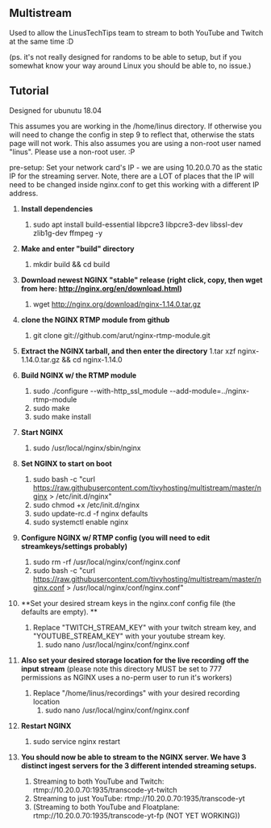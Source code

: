 Multistream
-----------------



Used to allow the LinusTechTips team to stream to both YouTube and Twitch at the same time :D

(ps. it's not really designed for randoms to be able to setup, but if you somewhat know your way around Linux you should be able to, no issue.)




Tutorial
-------------------

Designed for ubunutu 18.04

This assumes you are working in the /home/linus directory. If otherwise you will need to change the config in step 9 to reflect that, otherwise the stats page will not work. This also assumes you are using a non-root user named "linus". Please use a non-root user. :P

pre-setup: Set your network card's IP - we are using 10.20.0.70 as the static IP for the streaming server. Note, there are a LOT of places that the IP will need to be changed inside nginx.conf to get this working with a different IP address.



1. **Install dependencies**
	1. sudo apt install build-essential libpcre3 libpcre3-dev libssl-dev zlib1g-dev ffmpeg -y
1. **Make and enter "build" directory**
	1. mkdir build && cd build


1. **Download newest NGINX "stable" release (right click, copy, then wget from here: http://nginx.org/en/download.html)**
	1. wget http://nginx.org/download/nginx-1.14.0.tar.gz


1. **clone the NGINX RTMP module from github**
	1. git clone git://github.com/arut/nginx-rtmp-module.git


1. **Extract the NGINX tarball, and then enter the directory**
	1.tar xzf nginx-1.14.0.tar.gz && cd nginx-1.14.0


1. **Build NGINX w/ the RTMP module**
	1. sudo ./configure --with-http_ssl_module --add-module=../nginx-rtmp-module
	1. sudo make
	1. sudo make install


1. **Start NGINX**
	1. sudo /usr/local/nginx/sbin/nginx


1. **Set NGINX to start on boot**
	1. sudo bash -c "curl https://raw.githubusercontent.com/tivyhosting/multistream/master/nginx > /etc/init.d/nginx"
	1. sudo chmod +x /etc/init.d/nginx
	1. sudo update-rc.d -f nginx defaults
	1. sudo systemctl enable nginx


1. **Configure NGINX w/ RTMP config (you will need to edit streamkeys/settings probably)**
	1. sudo rm -rf /usr/local/nginx/conf/nginx.conf
	1. sudo bash -c "curl https://raw.githubusercontent.com/tivyhosting/multistream/master/nginx.conf > /usr/local/nginx/conf/nginx.conf" 


1. **Set your desired stream keys in the nginx.conf config file (the defaults are empty). **
	1. Replace "TWITCH_STREAM_KEY" with your twitch stream key, and "YOUTUBE_STREAM_KEY" with your youtube stream key.
		1. sudo nano /usr/local/nginx/conf/nginx.conf
	

1. **Also set your desired storage location for the live recording off the input stream** (please note this directory MUST be set to 777 permissions as NGINX uses a no-perm user to run it's workers)
	1. Replace "/home/linus/recordings" with your desired recording location
		1. sudo nano /usr/local/nginx/conf/nginx.conf


1. **Restart NGINX**
	1. sudo service nginx restart


1.  **You should now be able to stream to the NGINX server. We have 3 distinct ingest servers for the 3 different intended streaming setups.**
	1. Streaming to both YouTube and Twitch: rtmp://10.20.0.70:1935/transcode-yt-twitch
	1. Streaming to just YouTube: rtmp://10.20.0.70:1935/transcode-yt
	1. (Streaming to both YouTube and Floatplane: rtmp://10.20.0.70:1935/transcode-yt-fp (NOT YET WORKING))
